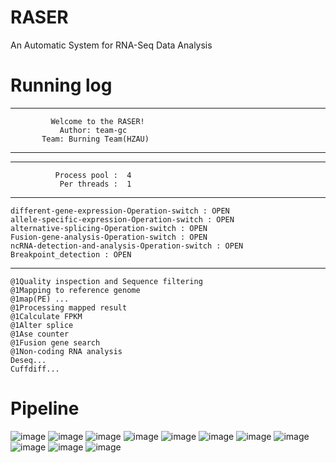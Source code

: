 # RASER
An Automatic System for RNA-Seq Data Analysis

# Running log

------------------------------------------------
             Welcome to the RASER!             
               Author: team-gc                 
           Team: Burning Team(HZAU)     
------------------------------------------------
------------------------------------------------
              Process pool :  4
               Per threads :  1
------------------------------------------------
    different-gene-expression-Operation-switch : OPEN
    allele-specific-expression-Operation-switch : OPEN
    alternative-splicing-Operation-switch : OPEN
    Fusion-gene-analysis-Operation-switch : OPEN
    ncRNA-detection-and-analysis-Operation-switch : OPEN
    Breakpoint_detection : OPEN
------------------------------------------------
    @1Quality inspection and Sequence filtering
    @1Mapping to reference genome
    @1map(PE) ...
    @1Processing mapped result
    @1Calculate FPKM
    @1Alter splice
    @1Ase counter
    @1Fusion gene search
    @1Non-coding RNA analysis
    Deseq...
    Cuffdiff...

# Pipeline
![image](https://github.com/clsteam/RASER/blob/master/image/%E5%9B%BE%E7%89%871.png)
![image](https://github.com/clsteam/RASER/blob/master/image/%E5%9B%BE%E7%89%872.png)
![image](https://github.com/clsteam/RASER/blob/master/image/%E5%9B%BE%E7%89%873.png)
![image](https://github.com/clsteam/RASER/blob/master/image/%E5%9B%BE%E7%89%874.png)
![image](https://github.com/clsteam/RASER/blob/master/image/%E5%9B%BE%E7%89%875.png)
![image](https://github.com/clsteam/RASER/blob/master/image/%E5%9B%BE%E7%89%876.png)
![image](https://github.com/clsteam/RASER/blob/master/image/%E5%9B%BE%E7%89%877.png)
![image](https://github.com/clsteam/RASER/blob/master/image/%E5%9B%BE%E7%89%878.png)
![image](https://github.com/clsteam/RASER/blob/master/image/%E5%9B%BE%E7%89%879.png)
![image](https://github.com/clsteam/RASER/blob/master/image/%E5%9B%BE%E7%89%8711.png)
![image](https://github.com/clsteam/RASER/blob/master/image/%E5%9B%BE%E7%89%8712.png)
